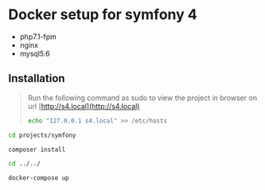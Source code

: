 # Docker setup for symfony 4

- php7.1-fpm
- nginx
- mysql5.6

## Installation

> Run the following command as sudo to view the project in browser on url [http://s4.local](http://s4.local)
> ```bash
> echo "127.0.0.1 s4.local" >> /etc/hosts
> ```

```bash
cd projects/symfony

composer install

cd ../../

docker-compose up
```
